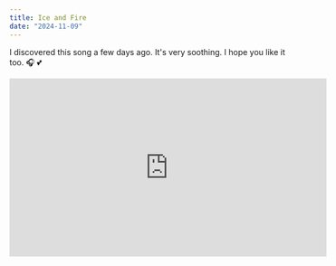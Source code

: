 ```yaml
---
title: Ice and Fire
date: "2024-11-09"
---
```


I discovered this song a few days ago. It's very soothing. I hope you like it too. 🎧 💕

<iframe width="560" height="315" src="https://www.youtube.com/embed/0dUmCKfwCG4?si=hcOQsoeO3fWrRFFn" title="YouTube video player" frameborder="0" allow="accelerometer; autoplay; clipboard-write; encrypted-media; gyroscope; picture-in-picture; web-share" referrerpolicy="strict-origin-when-cross-origin" allowfullscreen></iframe>

